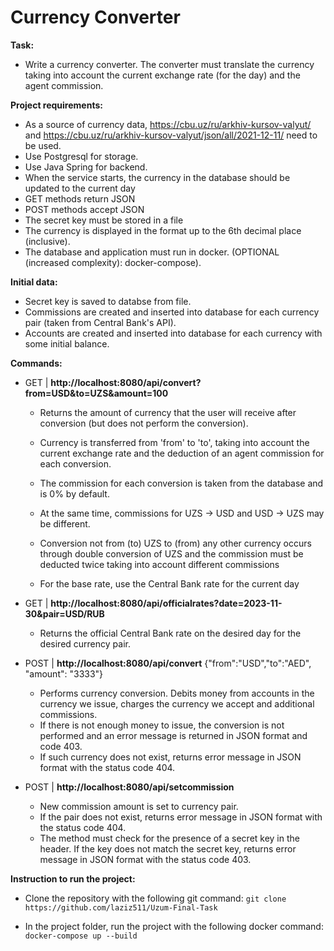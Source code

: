 # Currency Converter

**Task:**
- Write a currency converter. The converter must translate the currency taking into account the current exchange rate (for the day) and the agent commission.

**Project requirements:**
- As a source of currency data, https://cbu.uz/ru/arkhiv-kursov-valyut/ and https://cbu.uz/ru/arkhiv-kursov-valyut/json/all/2021-12-11/ need to be used.
- Use Postgresql for storage.
- Use Java Spring for backend.
- When the service starts, the currency in the database should be updated to the current day
- GET methods return JSON
- POST methods accept JSON
- The secret key must be stored in a file
- The currency is displayed in the format up to the 6th decimal place (inclusive).
- The database and application must run in docker. (OPTIONAL (increased complexity): docker-compose).

**Initial data:**
- Secret key is saved to databse from file.
- Commissions are created and inserted into database for each currency pair (taken from Central Bank's API).
- Accounts are created and inserted into database for each currency with some initial balance.

**Commands:**
- GET | **http://localhost:8080/api/convert?from=USD&to=UZS&amount=100**
    - Returns the amount of currency that the user will receive after conversion (but does not perform the conversion).
    - Currency is transferred from 'from' to 'to', taking into account the current exchange rate and the deduction of an agent commission for each conversion.
      
    - The commission for each conversion is taken from the database and is 0% by default.
    - At the same time, commissions for UZS -> USD and USD -> UZS may be different.
    - Conversion not from (to) UZS to (from) any other currency occurs through double conversion of UZS and the commission must be deducted twice taking into account different commissions
    - For the base rate, use the Central Bank rate for the current day

- GET | **http://localhost:8080/api/officialrates?date=2023-11-30&pair=USD/RUB**
    - Returns the official Central Bank rate on the desired day for the desired currency pair.
      
- POST | **http://localhost:8080/api/convert**  {"from":"USD","to":"AED", "amount": "3333"}
    - Performs currency conversion. Debits money from accounts in the currency we issue, charges the currency we accept and additional commissions.
    - If there is not enough money to issue, the conversion is not performed and an error message is returned in JSON format and code 403.
    - If such currency does not exist, returns error message in JSON format with the status code 404.

- POST | **http://localhost:8080/api/setcommission**
    - New commission amount is set to currency pair.
    - If the pair does not exist, returns error message in JSON format with the status code 404.
    - The method must check for the presence of a secret key in the header. If the key does not match the secret key, returns error message in JSON format with the status code 403.

**Instruction to run the project:**
- Clone the repository with the following git command:
```git clone https://github.com/laziz511/Uzum-Final-Task```

- In the project folder, run the project with the following docker command:
```docker-compose up --build```

